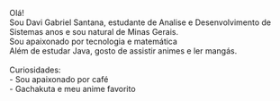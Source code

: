 <p align="left">Olá!<br>Sou Davi Gabriel Santana, estudante de Analise e Desenvolvimento de Sistemas anos e sou natural de Minas Gerais. <br>Sou apaixonado por tecnologia e matemática<br>Além de estudar Java, gosto de assistir animes e ler mangás.<br><br>Curiosidades:<br>- Sou apaixonado por café<br>- Gachakuta e meu anime favorito</p></p>

###
